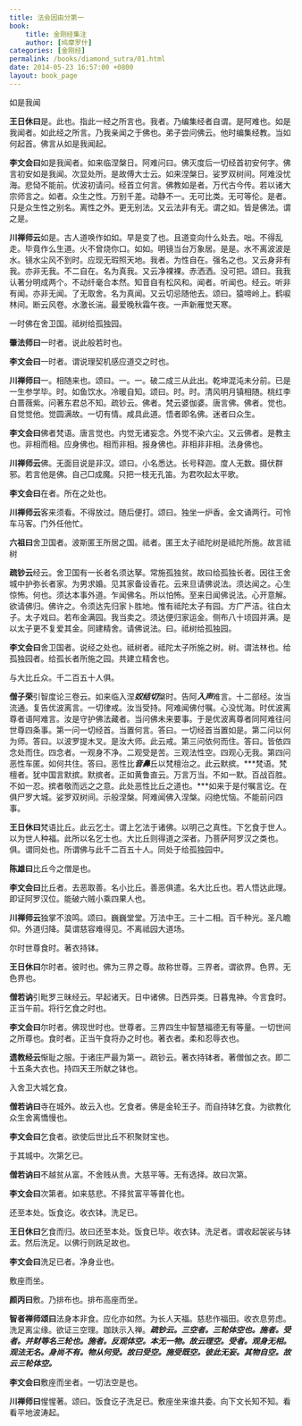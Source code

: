 ```yaml
---
title: 法会因由分第一
book:
    title: 金刚经集注
    author: [鸠摩罗什]
categories: [金刚经]
permalink: /books/diamond_sutra/01.html
date: 2014-05-23 16:57:00 +0800
layout: book_page
---
```


如是我闻

**王日休曰**是。此也。指此一经之所言也。我者。乃编集经者自谓。是阿难也。如是我闻者。如此经之所言。乃我亲闻之于佛也。弟子尝问佛云。他时编集经教。当如何起首。佛言从如是我闻起。

**李文会曰**如是我闻者。如来临涅槃日。阿难问曰。佛灭度后一切经首初安何字。佛言初安如是我闻。次显处所。是故傅大士云。如来涅槃日。娑罗双树间。阿难没忧海。悲恸不能前。优波初请问。经首立何言。佛教如是者。万代古今传。若以诸大宗师言之。如者。众生之性。万别千差。动静不一。无可比类。无可等伦。是者。只是众生性之别名。离性之外。更无别法。又云法非有无。谓之如。皆是佛法。谓之是。

**川禅师云**如是。古人道唤作如如。早是变了也。且道变向什么处去。咄。不得乱走。毕竟作么生道。火不曾烧你口。如如。明镜当台万象居。是是。水不离波波是水。镜水尘风不到时。应现无瑕照天地。我者。为性自在。强名之也。又云身非有我。亦非无我。不二自在。名为真我。又云净裸裸。赤洒洒。没可把。颂曰。我我认著分明成两个。不动纤毫合本然。知音自有松风和。闻者。听闻也。经云。听非有闻。亦非无闻。了无取舍。名为真闻。又云切忌随他去。颂曰。猿啼岭上。鹤唳林间。断云风卷。水激长湍。最爱晚秋霜午夜。一声新雁觉天寒。

一时佛在舍卫国。祗树给孤独园。

**肇法师曰**一时者。说此般若时也。

**李文会曰**一时者。谓说理契机感应道交之时也。

**川禅师曰**一。相随来也。颂曰。一。一。破二成三从此出。乾坤混沌未分前。已是一生参学毕。时。如鱼饮水。冷暖自知。颂曰。时。时。清风明月镇相随。桃红李白蔷薇紫。问著东君总不知。疏钞云。佛者。梵云婆伽婆。唐言佛。佛者。觉也。自觉觉他。觉圆满故。一切有情。咸具此道。悟者即名佛。迷者曰众生。

**李文会曰**佛者梵语。唐言觉也。内觉无诸妄念。外觉不染六尘。又云佛者。是教主也。非相而相。应身佛也。相而非相。报身佛也。非相非非相。法身佛也。

**川禅师云**佛。无面目说是非汉。颂曰。小名悉达。长号释迦。度人无数。摄伏群邪。若言他是佛。自己□成魔。只把一枝无孔笛。为君吹起太平歌。

**李文会曰**在者。所在之处也。

**川禅师云**客来须看。不得放过。随后便打。颂曰。独坐一炉香。金文诵两行。可怜车马客。门外任他忙。

**六祖曰**舍卫国者。波斯匿王所居之国。祗者。匿王太子祗陀树是祗陀所施。故言祗树

**疏钞云**经云。舍卫国有一长者名须达拏。常施孤独贫。故曰给孤独长者。因往王舍城中护弥长者家。为男求婚。见其家备设香花。云来旦请佛说法。须达闻之。心生惊怖。何也。须达本事外道。乍闻佛名。所以怕怖。至来日闻佛说法。心开意解。欲请佛归。佛许之。令须达先归家卜胜地。惟有祗陀太子有园。方广严洁。往白太子。太子戏曰。若布金满园。我当卖之。须达便归家运金。侧布八十顷园并满。是以太子更不复爱其金。同建精舍。请佛说法。曰。祗树给孤独园。

**李文会曰**舍卫国者。说经之处也。祗树者。祗陀太子所施之树。树。谓法林也。给孤独园者。给孤长者所施之园。共建立精舍也。

与大比丘众。千二百五十人俱。

**僧子荣**引智度论三卷云。如来临入涅***奴结切***槃时。告阿***入声***难言。十二部经。汝当流通。复告优波离言。一切律戒。汝当受持。阿难闻佛付嘱。心没忧海。时优波离尊者语阿难言。汝是守护佛法藏者。当问佛未来要事。于是优波离尊者同阿难往问世尊四条事。第一问一切经首。当置何言。答曰。一切经首当置如是。第二问以何为师。答曰。以波罗提木叉。是汝大师。此云戒。第三问依何而住。答曰。皆依四念处而住。四念者。一观身不净。二观受是苦。三观法性空。四观心无我。第四问恶性车匿。如何共住。答曰。恶性比***音鼻***丘以梵檀治之。此云默摈。***梵语。梵檀者。犹中国言默摈。默摈者。正如黄鲁直云。万言万当。不如一默。百战百胜。不如一忍。摈者敬而远之之意。此处恶性比丘之道也。***如来于是付嘱言讫。在俱尸罗大城。娑罗双树间。示般涅槃。阿难闻佛入涅槃。闷绝忧恼。不能前问四事。

**王日休曰**梵语比丘。此云乞士。谓上乞法于诸佛。以明己之真性。下乞食于世人。以为世人种福。此所以名乞士也。大比丘则得道之深者。乃菩萨阿罗汉之类也。俱。谓同处也。所谓佛与此千二百五十人。同处于给孤独园中。

**陈雄曰**比丘今之僧是也。

**李文会曰**比丘者。去恶取善。名小比丘。善恶俱遣。名大比丘也。若人悟达此理。即证阿罗汉位。能破六贼小乘四果人也。

**川禅师云**独掌不浪鸣。颂曰。巍巍堂堂。万法中王。三十二相。百千种光。圣凡瞻仰。外道归降。莫谓慈容难得见。不离祗园大道场。

尔时世尊食时。著衣持钵。

**王日休曰**尔时者。彼时也。佛为三界之尊。故称世尊。三界者。谓欲界。色界。无色界也。

**僧若讷**引毗罗三昧经云。早起诸天。日中诸佛。日西异类。日暮鬼神。今言食时。正当午前。将行乞食之时也。

**李文会曰**尔时者。佛现世时也。世尊者。三界四生中智慧福德无有等量。一切世间之所尊也。食时者。正当午食将办之时也。著衣者。柔和忍辱衣也。

**遗教经云**惭耻之服。于诸庄严最为第一。疏钞云。著衣持钵者。著僧伽之衣。即二十五条大衣也。持四天王所献之钵也。

入舍卫大城乞食。

**僧若讷曰**寺在城外。故云入也。乞食者。佛是金轮王子。而自持钵乞食。为欲教化众生舍离憍慢也。

**李文会曰**乞食者。欲使后世比丘不积聚财宝也。

于其城中。次第乞已。

**僧若讷曰**不越贫从富。不舍贱从贵。大慈平等。无有选择。故曰次第。

**李文会曰**次第者。如来慈悲。不择贫富平等普化也。

还至本处。饭食讫。收衣钵。洗足已。

**王日休曰**乞食而归。故曰还至本处。饭食已毕。收衣钵。洗足者。谓收起袈裟与钵盂。然后洗足。以佛行则跣足故也。

**李文会曰**洗足已者。净身业也。

敷座而坐。

**颜丙曰**敷。乃排布也。排布高座而坐。

**智者禅师颂曰**法身本非食。应化亦如然。为长人天福。慈悲作福田。收衣息劳虑。洗足离尘缘。欲证三空理。跏趺示入禅。***疏钞云。三空者。三轮体空也。施者。受者。并财等名三轮也。施者。反观体空。本无一物。故云理空。受者。观身无相。观法无名。身尚不有。物从何受。故曰受空。施受既空。彼此无妄。其物自空。故云三轮体空。***

**李文会曰**敷座而坐者。一切法空是也。

**川禅师曰**惺惺著。颂曰。饭食讫子洗足已。敷座坐来谁共委。向下文长知不知。看看平地波涛起。
